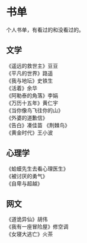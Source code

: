# 书单

个人书单，有看过的和没看过的。

## 文学

《遥远的救世主》豆豆  
《平凡的世界》路遥  
《我与地坛》史铁生  
《活着》余华  
《阿勒泰的角落》李娟  
《万历十五年》黄仁宇  
《当你像鸟飞往你的山》  
《外婆的道歉信》  
《告白》凑佳苗
《荆棘鸟》  
《黄金时代》王小波

## 心理学

《蛤蟆先生去看心理医生》  
《被讨厌的勇气》  
《自卑与超越》

## 网文

《道诡异仙》胡伟  
《我有一座冒险屋》修空调  
《女寝大逃亡》火茶
